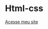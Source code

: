 # Html-css
 
<a href="https://rodolfo-dev-a.github.io/Html-css/Html%20e%20css/D10/Andoid.html">Acesse meu site</a>
